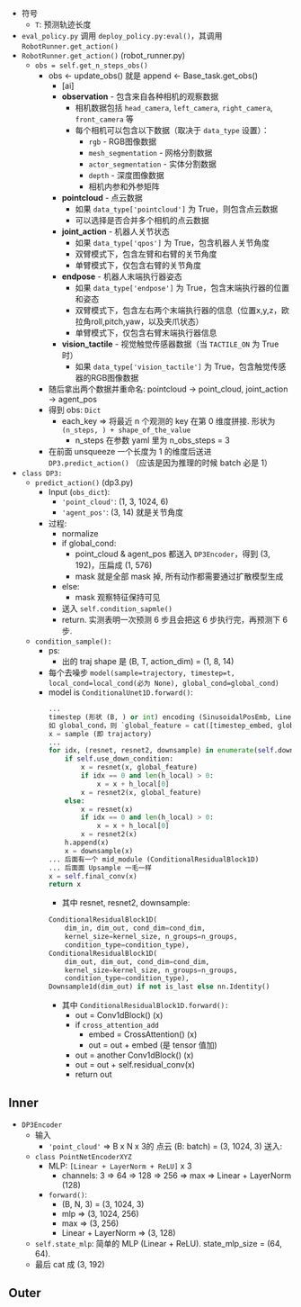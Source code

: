 - 符号
	- `T`: 预测轨迹长度
- `eval_policy.py` 调用 `deploy_policy.py:eval()`，其调用 `RobotRunner.get_action()`
- `RobotRunner.get_action()` (robot_runner.py)
	- `obs = self.get_n_steps_obs()`
		- obs <- update_obs() 就是 append <- Base_task.get_obs()
            - [ai]
			- **observation** - 包含来自各种相机的观察数据
			   - 相机数据包括 `head_camera`, `left_camera`, `right_camera`, `front_camera` 等
			   - 每个相机可以包含以下数据（取决于 `data_type` 设置）：
			     - `rgb` - RGB图像数据
			     - `mesh_segmentation` - 网格分割数据
			     - `actor_segmentation` - 实体分割数据
			     - `depth` - 深度图像数据
			     - 相机内参和外参矩阵
			- **pointcloud** - 点云数据
			   - 如果 `data_type['pointcloud']` 为 True，则包含点云数据
			   - 可以选择是否合并多个相机的点云数据
			- **joint_action** - 机器人关节状态
			   - 如果 `data_type['qpos']` 为 True，包含机器人关节角度
			   - 双臂模式下，包含左臂和右臂的关节角度
			   - 单臂模式下，仅包含右臂的关节角度
			- **endpose** - 机器人末端执行器姿态
			   - 如果 `data_type['endpose']` 为 True，包含末端执行器的位置和姿态
			   - 双臂模式下，包含左右两个末端执行器的信息（位置x,y,z，欧拉角roll,pitch,yaw，以及夹爪状态）
			   - 单臂模式下，仅包含右臂末端执行器信息
			- **vision_tactile** - 视觉触觉传感器数据（当 `TACTILE_ON` 为 True 时）
			   - 如果 `data_type['vision_tactile']` 为 True，包含触觉传感器的RGB图像数据
		- 随后拿出两个数据并重命名: pointcloud -> point_cloud, joint_action -> agent_pos
		- 得到 obs: `Dict`
			- each_key => 将最近 n 个观测的 key 在第 0 维度拼接. 形状为 `(n_steps, ) + shape_of_the_value`
				- n_steps 在参数 yaml 里为 n_obs_steps = 3
		- 在前面 unsqueeze 一个长度为 1 的维度后送进 `DP3.predict_action()` （应该是因为推理的时候 batch 必是 1）
- `class DP3:` 
	- `predict_action()` (dp3.py)
		- Input (`obs_dict`):
			- `'point_cloud'`: (1, 3, 1024, 6)
			- `'agent_pos'`: (3, 14) 就是关节角度
		- 过程:
			- normalize
            - if global_cond:
    			- point_cloud & agent_pos 都送入 `DP3Encoder`，得到 (3, 192)，压扁成 (1, 576)
                - mask 就是全部 mask 掉, 所有动作都需要通过扩散模型生成
            - else:
                - mask 观察特征保持可见
			- 送入 `self.condition_sapmle()`
            - return. 实测表明一次预测 6 步且会把这 6 步执行完，再预测下 6 步.
	- `condition_sample():`
		- ps:
			- 出的 traj shape 是 (B, T, action_dim) = (1, 8, 14)
        - 每个去噪步 `model(sample=trajectory, timestep=t, local_cond=local_cond(必为 None), global_cond=global_cond)`
        - model is `ConditionalUnet1D.forward()`:
            ```python
            ...
            timestep (形状 (B, ) or int) encoding (SinusoidalPosEmb, Linear, Mish, Linear)
            如 global_cond，则 `global_feature = cat([timestep_embed, global_cond], axis=-1)
            x = sample (即 trajactory)
            ...
            for idx, (resnet, resnet2, downsample) in enumerate(self.down_modules):
                if self.use_down_condition:
                    x = resnet(x, global_feature)
                    if idx == 0 and len(h_local) > 0:
                        x = x + h_local[0]
                    x = resnet2(x, global_feature)
                else:
                    x = resnet(x)
                    if idx == 0 and len(h_local) > 0:
                        x = x + h_local[0]
                    x = resnet2(x)
                h.append(x)
                x = downsample(x)
            ... 后面有一个 mid_module (ConditionalResidualBlock1D)
            ... 后面面 Upsample 一毛一样
            x = self.final_conv(x)
            return x
            ```
            - 其中 resnet, resnet2, downsample:
            ```python
            ConditionalResidualBlock1D(
                dim_in, dim_out, cond_dim=cond_dim, 
                kernel_size=kernel_size, n_groups=n_groups,
                condition_type=condition_type),
            ConditionalResidualBlock1D(
                dim_out, dim_out, cond_dim=cond_dim, 
                kernel_size=kernel_size, n_groups=n_groups,
                condition_type=condition_type),
            Downsample1d(dim_out) if not is_last else nn.Identity()
            ```
            - 其中 `ConditionalResidualBlock1D.forward():`
                - out = Conv1dBlock() (x)
                - if `cross_attention_add`
                    - embed = CrossAttention() (x)
                    - out = out + embed (是 tensor 值加)
                - out = another Conv1dBlock() (x)
                - out = out + self.residual_conv(x)
                - return out
            

## Inner

- `DP3Encoder`
	- 输入
		- `'point_cloud'` => B x N x 3的 点云 (B: batch) = (3, 1024, 3) 送入:
	- `class PointNetEncoderXYZ`
		- MLP: `[Linear + LayerNorm + ReLU]` x 3
			-  channels: 3 => 64 => 128 => 256 => max => Linear + LayerNorm (128)
		- `forward()`:
			- (B, N, 3) = (3, 1024, 3)
			- mlp => (3, 1024, 256)
			- max => (3, 256)
			- Linear + LayerNorm => (3, 128)
	 - `self.state_mlp`: 简单的 MLP (Linear + ReLU). state_mlp_size = (64, 64).
	 - 最后 cat 成 (3, 192)

## Outer

